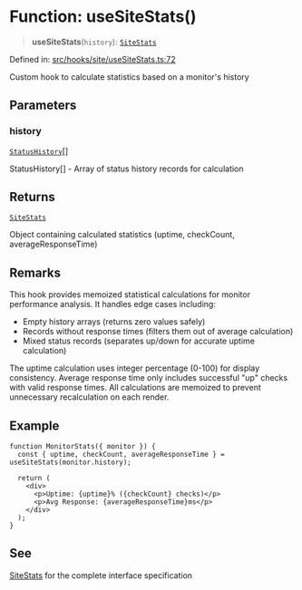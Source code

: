 # Function: useSiteStats()

> **useSiteStats**(`history`): [`SiteStats`](../interfaces/SiteStats.md)

Defined in: [src/hooks/site/useSiteStats.ts:72](https://github.com/Nick2bad4u/Uptime-Watcher/blob/main/src/hooks/site/useSiteStats.ts#L72)

Custom hook to calculate statistics based on a monitor's history

## Parameters

### history

[`StatusHistory`](../../../../../shared/types/interfaces/StatusHistory.md)[]

StatusHistory[] - Array of status history records for
  calculation

## Returns

[`SiteStats`](../interfaces/SiteStats.md)

Object containing calculated statistics (uptime, checkCount,
  averageResponseTime)

## Remarks

This hook provides memoized statistical calculations for monitor performance
analysis. It handles edge cases including:

- Empty history arrays (returns zero values safely)
- Records without response times (filters them out of average calculation)
- Mixed status records (separates up/down for accurate uptime calculation)

The uptime calculation uses integer percentage (0-100) for display
consistency. Average response time only includes successful "up" checks with
valid response times. All calculations are memoized to prevent unnecessary
recalculation on each render.

## Example

```tsx
function MonitorStats({ monitor }) {
  const { uptime, checkCount, averageResponseTime } = useSiteStats(monitor.history);

  return (
    <div>
      <p>Uptime: {uptime}% ({checkCount} checks)</p>
      <p>Avg Response: {averageResponseTime}ms</p>
    </div>
  );
}
```

## See

[SiteStats](../interfaces/SiteStats.md) for the complete interface specification
